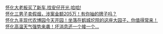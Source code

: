   
[怀化大老板买了新车,找安仔开光,哈哈!](http://www.dianyue.me/archives/166/hx5gzs0suij48oy0/)  
[怀化三男子卖假烟，涉案金额205万！有你抽的牌子吗？](http://www.dianyue.me/archives/931/9gghqyl80aka49k7/)  
[怀化九丰现代农博园今天开园！坐落在鹤城坨院的这座大园子，你值得常来！](http://www.dianyue.me/archives/254/0xybwxwlsuhpzwkn/)  
[怀化高温天气强势来袭！坏消息还一个接一个...](http://www.dianyue.me/archives/636/gzxka1p12hpgiund/)